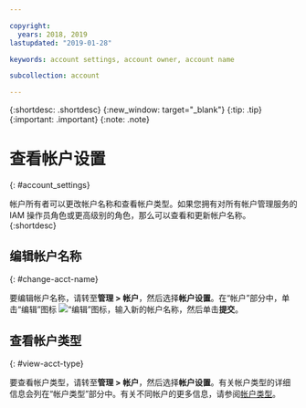 ```yaml
---

copyright:
  years: 2018, 2019
lastupdated: "2019-01-28"

keywords: account settings, account owner, account name

subcollection: account

---
```


{:shortdesc: .shortdesc}
{:new_window: target="_blank"}
{:tip: .tip}
{:important: .important}
{:note: .note}


# 查看帐户设置
{: #account_settings}

帐户所有者可以更改帐户名称和查看帐户类型。如果您拥有对所有帐户管理服务的 IAM 操作员角色或更高级别的角色，那么可以查看和更新帐户名称。  
{:shortdesc}

## 编辑帐户名称
{: #change-acct-name}

要编辑帐户名称，请转至**管理 > 帐户**，然后选择**帐户设置**。在“帐户”部分中，单击“编辑”图标 ![“编辑”图标](../icons/edit-tagging.svg)，输入新的帐户名称，然后单击**提交**。

## 查看帐户类型
{: #view-acct-type}

要查看帐户类型，请转至**管理 > 帐户**，然后选择**帐户设置**。有关帐户类型的详细信息会列在“帐户类型”部分中。有关不同帐户的更多信息，请参阅[帐户类型](/docs/account?topic=account-accounts)。

